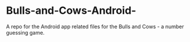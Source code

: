 # Bulls-and-Cows-Android-
A repo for the Android app related files for the Bulls and Cows - a number guessing game.
